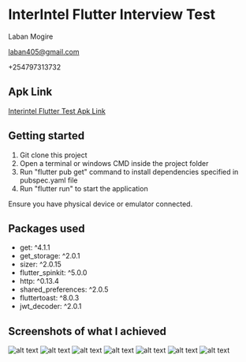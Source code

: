 # InterIntel Flutter Interview Test

Laban Mogire

laban405@gmail.com

+254797313732

## Apk Link
[Interintel Flutter Test Apk Link](https://drive.google.com/file/d/177XmbYw0erAtPPgd-GVMN0MiZcFmY6Tr/view?usp=sharing)

## Getting started
1. Git clone this project
2. Open a terminal or windows CMD inside the project folder
3. Run "flutter pub get" command to install dependencies specified in pubspec.yaml file
4. Run  "flutter run" to start the application

Ensure you have physical device or emulator connected.


## Packages used
- get: ^4.1.1
- get_storage: ^2.0.1
- sizer: ^2.0.15
- flutter_spinkit: ^5.0.0
- http: ^0.13.4
- shared_preferences: ^2.0.5
- fluttertoast: ^8.0.3
- jwt_decoder: ^2.0.1

## Screenshots of what I achieved

![alt text](/screenshots/splash.jpg)
![alt text](/screenshots/sidemenu.jpg)
![alt text](/screenshots/info.jpg)
![alt text](/screenshots/design.jpg)
![alt text](/screenshots/todo.jpg)
![alt text](/screenshots/dictionary.jpg)
![alt text](/screenshots/dictionary2.jpg)





